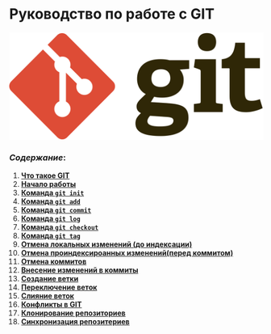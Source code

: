 # Руководство по работе с GIT

![git logo](./images%20and%20other/git%20logo.png)

### _Cодержание_:

1. **[Что такое GIT](./01-what-is-Git.md)**
2. **[Начало работы](./02-start-work.md)**
3. **[Команда `git init`](./03-init-command.md)**
4. **[Команда `git add`](./04-add-command.md)**
5. **[Команда `git commit`](./05-commit-command.md)**
6. **[Команда `git log`](./06-log-command.md)**
7. **[Команда `git checkout`](./07-checkout-command.md)**
8. **[Команда `git tag`](./08-tag-command.md)**
9. **[Отмена локальных изменений (до индексации)](./09-break-changes.md)**
10. **[Отмена проиндексироанных изменений(перед коммитом)](./10-reset-added-file.md)**
11. **[Отмена коммитов](./11-commit-reset.md)**
12. **[Внесение изменений в коммиты](./12-commit-changes.md)**
13. **[Создание ветки](./13-new-tree.md)**
14. **[Переключение веток](./14-tree-switch.md)**
15. **[Слияние веток](./15-tree-merge.md)**
16. **[Конфликты в GIT](./16-git-conflict.md)**
17. **[Клонирование репозиториев](./17-clone-repo.md)**
18. **[Синхронизация репозитериев](./18-repo-sinc.md)**
